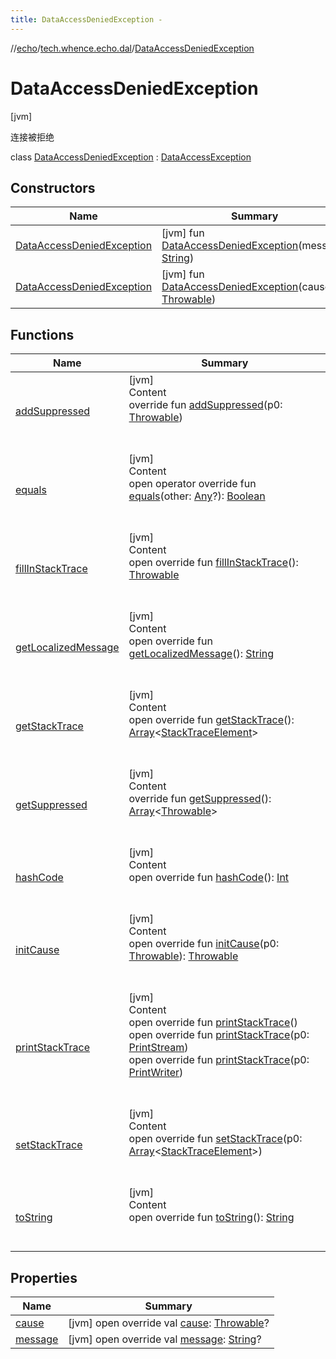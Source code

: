 ```yaml
---
title: DataAccessDeniedException -
---
```

//[echo](../../index.md)/[tech.whence.echo.dal](../index.md)/[DataAccessDeniedException](index.md)



# DataAccessDeniedException  
 [jvm] 

连接被拒绝

class [DataAccessDeniedException](index.md) : [DataAccessException](../-data-access-exception/index.md)   


## Constructors  
  
|  Name|  Summary| 
|---|---|
| [DataAccessDeniedException](-data-access-denied-exception.md)|  [jvm] fun [DataAccessDeniedException](-data-access-denied-exception.md)(message: [String](https://kotlinlang.org/api/latest/jvm/stdlib/kotlin/-string/index.html))   <br>
| [DataAccessDeniedException](-data-access-denied-exception.md)|  [jvm] fun [DataAccessDeniedException](-data-access-denied-exception.md)(cause: [Throwable](https://kotlinlang.org/api/latest/jvm/stdlib/kotlin/-throwable/index.html))   <br>


## Functions  
  
|  Name|  Summary| 
|---|---|
| [addSuppressed](../../tech.whence.echo.webclient.response.exception/-response-unrecognized-exception/index.md#kotlin/Throwable/addSuppressed/#kotlin.Throwable/PointingToDeclaration/)| [jvm]  <br>Content  <br>override fun [addSuppressed](../../tech.whence.echo.webclient.response.exception/-response-unrecognized-exception/index.md#kotlin/Throwable/addSuppressed/#kotlin.Throwable/PointingToDeclaration/)(p0: [Throwable](https://kotlinlang.org/api/latest/jvm/stdlib/kotlin/-throwable/index.html))  <br><br><br>
| [equals](../../tech.whence.echo.webclient.response.exception/-response-unrecognized-exception/index.md#kotlin/Any/equals/#kotlin.Any?/PointingToDeclaration/)| [jvm]  <br>Content  <br>open operator override fun [equals](../../tech.whence.echo.webclient.response.exception/-response-unrecognized-exception/index.md#kotlin/Any/equals/#kotlin.Any?/PointingToDeclaration/)(other: [Any](https://kotlinlang.org/api/latest/jvm/stdlib/kotlin/-any/index.html)?): [Boolean](https://kotlinlang.org/api/latest/jvm/stdlib/kotlin/-boolean/index.html)  <br><br><br>
| [fillInStackTrace](../../tech.whence.echo.webclient.response.exception/-response-unrecognized-exception/index.md#kotlin/Throwable/fillInStackTrace/#/PointingToDeclaration/)| [jvm]  <br>Content  <br>open override fun [fillInStackTrace](../../tech.whence.echo.webclient.response.exception/-response-unrecognized-exception/index.md#kotlin/Throwable/fillInStackTrace/#/PointingToDeclaration/)(): [Throwable](https://kotlinlang.org/api/latest/jvm/stdlib/kotlin/-throwable/index.html)  <br><br><br>
| [getLocalizedMessage](../../tech.whence.echo.webclient.response.exception/-response-unrecognized-exception/index.md#kotlin/Throwable/getLocalizedMessage/#/PointingToDeclaration/)| [jvm]  <br>Content  <br>open override fun [getLocalizedMessage](../../tech.whence.echo.webclient.response.exception/-response-unrecognized-exception/index.md#kotlin/Throwable/getLocalizedMessage/#/PointingToDeclaration/)(): [String](https://kotlinlang.org/api/latest/jvm/stdlib/kotlin/-string/index.html)  <br><br><br>
| [getStackTrace](../../tech.whence.echo.webclient.response.exception/-response-unrecognized-exception/index.md#kotlin/Throwable/getStackTrace/#/PointingToDeclaration/)| [jvm]  <br>Content  <br>open override fun [getStackTrace](../../tech.whence.echo.webclient.response.exception/-response-unrecognized-exception/index.md#kotlin/Throwable/getStackTrace/#/PointingToDeclaration/)(): [Array](https://kotlinlang.org/api/latest/jvm/stdlib/kotlin/-array/index.html)<[StackTraceElement](https://docs.oracle.com/javase/8/docs/api/java/lang/StackTraceElement.html)>  <br><br><br>
| [getSuppressed](../../tech.whence.echo.webclient.response.exception/-response-unrecognized-exception/index.md#kotlin/Throwable/getSuppressed/#/PointingToDeclaration/)| [jvm]  <br>Content  <br>override fun [getSuppressed](../../tech.whence.echo.webclient.response.exception/-response-unrecognized-exception/index.md#kotlin/Throwable/getSuppressed/#/PointingToDeclaration/)(): [Array](https://kotlinlang.org/api/latest/jvm/stdlib/kotlin/-array/index.html)<[Throwable](https://kotlinlang.org/api/latest/jvm/stdlib/kotlin/-throwable/index.html)>  <br><br><br>
| [hashCode](../../tech.whence.echo.webclient.response.exception/-response-unrecognized-exception/index.md#kotlin/Any/hashCode/#/PointingToDeclaration/)| [jvm]  <br>Content  <br>open override fun [hashCode](../../tech.whence.echo.webclient.response.exception/-response-unrecognized-exception/index.md#kotlin/Any/hashCode/#/PointingToDeclaration/)(): [Int](https://kotlinlang.org/api/latest/jvm/stdlib/kotlin/-int/index.html)  <br><br><br>
| [initCause](../../tech.whence.echo.webclient.response.exception/-response-unrecognized-exception/index.md#kotlin/Throwable/initCause/#kotlin.Throwable/PointingToDeclaration/)| [jvm]  <br>Content  <br>open override fun [initCause](../../tech.whence.echo.webclient.response.exception/-response-unrecognized-exception/index.md#kotlin/Throwable/initCause/#kotlin.Throwable/PointingToDeclaration/)(p0: [Throwable](https://kotlinlang.org/api/latest/jvm/stdlib/kotlin/-throwable/index.html)): [Throwable](https://kotlinlang.org/api/latest/jvm/stdlib/kotlin/-throwable/index.html)  <br><br><br>
| [printStackTrace](../../tech.whence.echo.webclient.response.exception/-response-unrecognized-exception/index.md#kotlin/Throwable/printStackTrace/#/PointingToDeclaration/)| [jvm]  <br>Content  <br>open override fun [printStackTrace](../../tech.whence.echo.webclient.response.exception/-response-unrecognized-exception/index.md#kotlin/Throwable/printStackTrace/#/PointingToDeclaration/)()  <br>open override fun [printStackTrace](../../tech.whence.echo.webclient.response.exception/-response-unrecognized-exception/index.md#kotlin/Throwable/printStackTrace/#java.io.PrintStream/PointingToDeclaration/)(p0: [PrintStream](https://docs.oracle.com/javase/8/docs/api/java/io/PrintStream.html))  <br>open override fun [printStackTrace](../../tech.whence.echo.webclient.response.exception/-response-unrecognized-exception/index.md#kotlin/Throwable/printStackTrace/#java.io.PrintWriter/PointingToDeclaration/)(p0: [PrintWriter](https://docs.oracle.com/javase/8/docs/api/java/io/PrintWriter.html))  <br><br><br>
| [setStackTrace](../../tech.whence.echo.webclient.response.exception/-response-unrecognized-exception/index.md#kotlin/Throwable/setStackTrace/#kotlin.Array[java.lang.StackTraceElement]/PointingToDeclaration/)| [jvm]  <br>Content  <br>open override fun [setStackTrace](../../tech.whence.echo.webclient.response.exception/-response-unrecognized-exception/index.md#kotlin/Throwable/setStackTrace/#kotlin.Array[java.lang.StackTraceElement]/PointingToDeclaration/)(p0: [Array](https://kotlinlang.org/api/latest/jvm/stdlib/kotlin/-array/index.html)<[StackTraceElement](https://docs.oracle.com/javase/8/docs/api/java/lang/StackTraceElement.html)>)  <br><br><br>
| [toString](../../tech.whence.echo.webclient.response.exception/-response-unrecognized-exception/index.md#kotlin/Any/toString/#/PointingToDeclaration/)| [jvm]  <br>Content  <br>open override fun [toString](../../tech.whence.echo.webclient.response.exception/-response-unrecognized-exception/index.md#kotlin/Any/toString/#/PointingToDeclaration/)(): [String](https://kotlinlang.org/api/latest/jvm/stdlib/kotlin/-string/index.html)  <br><br><br>


## Properties  
  
|  Name|  Summary| 
|---|---|
| [cause](index.md#tech.whence.echo.dal/DataAccessDeniedException/cause/#/PointingToDeclaration/)|  [jvm] open override val [cause](index.md#tech.whence.echo.dal/DataAccessDeniedException/cause/#/PointingToDeclaration/): [Throwable](https://kotlinlang.org/api/latest/jvm/stdlib/kotlin/-throwable/index.html)?   <br>
| [message](index.md#tech.whence.echo.dal/DataAccessDeniedException/message/#/PointingToDeclaration/)|  [jvm] open override val [message](index.md#tech.whence.echo.dal/DataAccessDeniedException/message/#/PointingToDeclaration/): [String](https://kotlinlang.org/api/latest/jvm/stdlib/kotlin/-string/index.html)?   <br>

